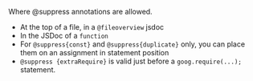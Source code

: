 Where @suppress annotations are allowed.
* At the top of a file, in a `@fileoverview` jsdoc
* In the JSDoc of a `function`
* For `@suppress{const}` and `@suppress{duplicate}` only, you can place them on an assignment in statement position
* `@suppress {extraRequire}` is valid just before a `goog.require(...);` statement.